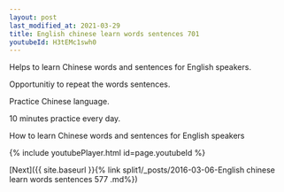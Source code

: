 ```yaml
---
layout: post
last_modified_at: 2021-03-29
title: English chinese learn words sentences 701 
youtubeId: H3tEMc1swh0
---
```

 
 
Helps to learn Chinese words and sentences for English speakers.

Opportunitiy to repeat the words sentences. 

Practice Chinese language. 
 
10 minutes practice every day. 
 
How to learn Chinese words and sentences for English speakers 
 
{% include youtubePlayer.html id=page.youtubeId %}
 
 
[Next]({{ site.baseurl }}{% link  split1/_posts/2016-03-06-English chinese learn words sentences 577 .md%})
 
